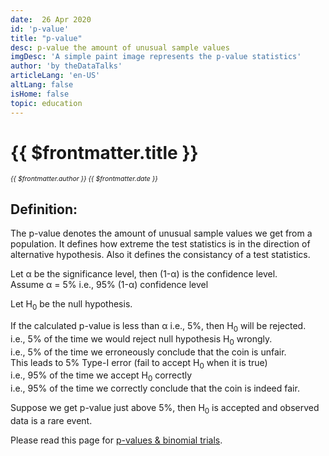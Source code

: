 ```yaml
---
date:  26 Apr 2020
id: 'p-value'
title: "p-value"
desc: p-value the amount of unusual sample values
imgDesc: 'A simple paint image represents the p-value statistics'
author: 'by theDataTalks'
articleLang: 'en-US'
altLang: false
isHome: false
topic: education
---
```


<altLang />

<div style="display: none">

![](/img/education/p-value/_thumbnail.png)

</div>

# {{ $frontmatter.title }}
<i style="font-size: 0.75em;"> {{ $frontmatter.author }} {{ $frontmatter.date }} </i>

## Definition:

The p-value denotes the amount of unusual sample values we get from a population. It defines how extreme the test statistics is in the direction of alternative hypothesis. Also it defines the consistancy of a test statistics.

Let α be the significance level, then (1-α) is the confidence level.  
Assume α = 5% i.e., 95% (1-α) confidence level

Let H<sub>0</sub> be the null hypothesis.

If the calculated p-value is less than α i.e., 5%, then H<sub>0</sub> will be rejected.   
i.e., 5% of the time we would reject null hypothesis H<sub>0</sub> wrongly.  
i.e., 5% of the time we erroneously conclude that the coin is unfair.  
This leads to 5% Type-I error (fail to accept H<sub>0</sub> when it is true)  
i.e., 95% of the time we accept H<sub>0</sub> correctly  
i.e., 95% of the time we correctly conclude that the coin is indeed fair.  


Suppose we get p-value just above 5%, then H<sub>0</sub> is accepted and observed data is a rare event.

Please read this page for [p-values & binomial trials](https://thedatatalks.in/education/bernoulli-distribution-binomial-trials).

<style>
</style>